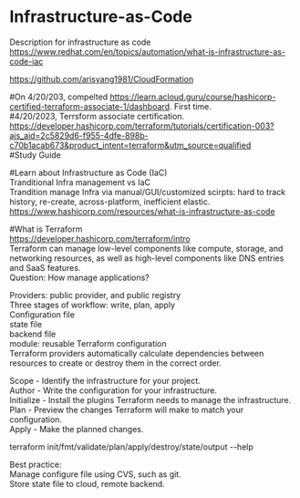 # Infrastructure-as-Code
Description for infrastructure as code \
https://www.redhat.com/en/topics/automation/what-is-infrastructure-as-code-iac

https://github.com/arisyang1981/CloudFormation  

#On 4/20/203, compelted https://learn.acloud.guru/course/hashicorp-certified-terraform-associate-1/dashboard. First time.  
#4/20/2023, Terrsform associate certification.  
https://developer.hashicorp.com/terraform/tutorials/certification-003?ajs_aid=2c5829d6-f955-4dfe-898b-c70b1acab673&product_intent=terraform&utm_source=qualified  
#Study Guide  

#Learn about Infrastructure as Code (IaC)  
Tranditional Infra management vs IaC  
Trandition manage Infra via manual/GUI/customized scirpts: hard to track history, re-create, across-platform, inefficient elastic.  
https://www.hashicorp.com/resources/what-is-infrastructure-as-code  

#What is Terraform  
https://developer.hashicorp.com/terraform/intro  
Terraform can manage low-level components like compute, storage, and networking resources, as well as high-level components like DNS entries and SaaS features.  
Question: How manage applications?  


Providers: public provider, and public registry  
Three stages of workflow: write, plan, apply  
Configuration file  
state file  
backend file  
module: reusable Terraform configuration  
Terraform providers automatically calculate dependencies between resources to create or destroy them in the correct order.  

Scope - Identify the infrastructure for your project.  
Author - Write the configuration for your infrastructure.  
Initialize - Install the plugins Terraform needs to manage the infrastructure.  
Plan - Preview the changes Terraform will make to match your configuration.  
Apply - Make the planned changes.  


terraform init/fmt/validate/plan/apply/destroy/state/output --help


Best practice:  
Manage configure file using CVS, such as git.  
Store state file to cloud, remote backend.  
